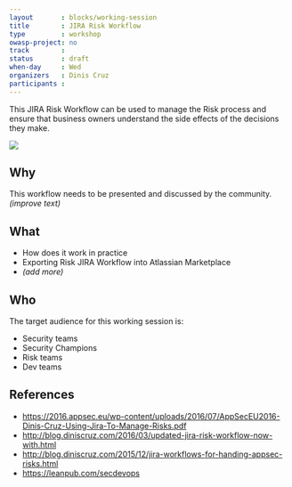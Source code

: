 ```yaml
---
layout       : blocks/working-session
title        : JIRA Risk Workflow
type         : workshop
owasp-project: no
track        :
status       : draft
when-day     : Wed
organizers   : Dinis Cruz
participants :
---
```


This JIRA Risk Workflow can be used to manage the Risk process and ensure that business owners understand the side effects of the decisions they make.

![](https://image.slidesharecdn.com/usingjiratomanagerisks-v1-160630164521/95/using-jira-to-manage-risks-v10-owasp-app-sec-eu-june-2016-27-638.jpg?cb=1467305140)


## Why

This workflow needs to be presented and discussed by the community.
_(improve text)_

## What

 - How does it work in practice
 - Exporting Risk JIRA Workflow into Atlassian Marketplace
 - _(add more)_

## Who

The target audience for this working session is:

  - Security teams
  - Security Champions
  - Risk teams
  - Dev teams

## References

- https://2016.appsec.eu/wp-content/uploads/2016/07/AppSecEU2016-Dinis-Cruz-Using-Jira-To-Manage-Risks.pdf
- http://blog.diniscruz.com/2016/03/updated-jira-risk-workflow-now-with.html
- http://blog.diniscruz.com/2015/12/jira-workflows-for-handing-appsec-risks.html
- https://leanpub.com/secdevops
